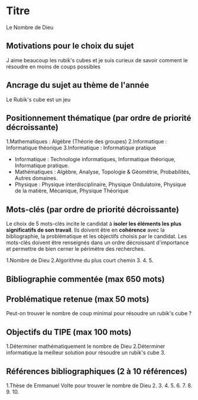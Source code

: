 # Titre
Le Nombre de Dieu

## Motivations pour le choix du sujet
J aime beaucoup les rubik's cubes et je suis curieux de savoir comment le résoudre en moins de coups possibles

## Ancrage du sujet au thème de l'année
Le Rubik's cube est un jeu

## Positionnement thématique (par ordre de priorité décroissante)

1.Mathematiques : Algèbre (Théorie des groupes)
2.Informatique : Informatique théorique
3.Informatique : Informatique pratique

- Informatique : Technologie informatiques, Informatique théorique, Informatique pratique.
- Mathématiques : Algèbre, Analyse, Topologie & Géométrie, Probabilités, Autres domaines.
- Physique : Physique interdisciplinaire, Physique Ondulatoire, Physique de la matière, Mécanique, Physique Théorique


## Mots-clés (par ordre de priorité décroissante)

Le choix de 5 mots-clés incite le candidat à **isoler les éléments les plus significatifs de son travail**. Ils doivent être en **cohérence** avec la bibliographie, la problématique et les objectifs choisis par le candidat. Les mots-clés doivent être renseignés dans un ordre décroissant d'importance et permettre de bien cerner le périmètre des recherches.

1.Nombre de Dieu
2.Algorithme du plus court chemin
3.
4.
5.


## Bibliographie commentée (max 650 mots)



## Problématique retenue (max 50 mots)
Peut-on trouver le nombre de coup minimal pour résoudre un rubik's cube ?

## Objectifs du TIPE (max 100 mots)

1.Déterminer mathématiquement le nombre de Dieu
2.Déterminer informatique la meilleur solution pour résoudre un rubik's cube
3.


## Références bibliographiques (2 à 10 références)

1.Thèse de Emmanuel Volte pour trouver le nombre de Dieu
2. 
3. 
4. 
5. 
6. 
7. 
8. 
9. 
10. 

